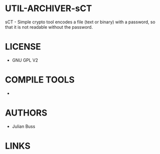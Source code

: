 UTIL-ARCHIVER-sCT
=================

sCT - Simple crypto tool  encodes a file (text or binary) with a password, so that it is not readable  without the password.

LICENSE
===============
* GNU GPL V2

COMPILE TOOLS
===============
* 

AUTHORS
===============
* Julian Buss

LINKS
===============
